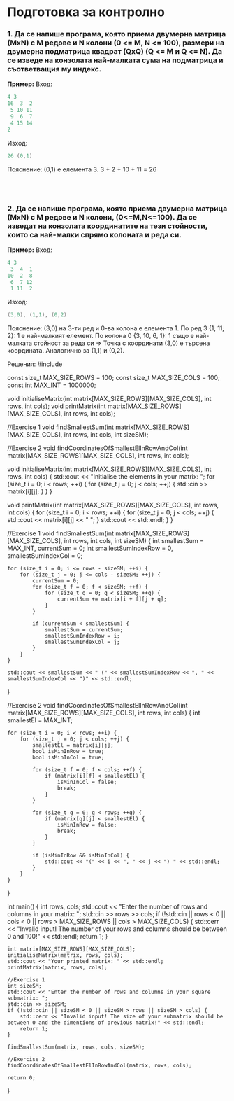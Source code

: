# Подготовка за контролно

### **1.** Да се напише програма, която приема двумерна матрица (MxN) с M редове и N колони (0 <= M, N <= 100), размери на двумерна подматрица квадрат (QxQ) (Q <= M и Q <= N). Да се изведе на конзолата най-малката сума на подматрица и съответващия му индекс.
**Пример:**
Вход:
```c++
4 3
16  3  2 
 5 10 11
 9  6  7
 4 15 14
2 
```
Изход:
```c++
26 (0,1)
```
Пояснение: (0,1) е елемента 3. 3 + 2 + 10 + 11 = 26

<br></br>
### **2.** Да се напише програма, която приема двумерна матрица (MxN) с M редове и N колони, (0<=M,N<=100). Да се изведат на конзолата координатите на тези стойности, които са най-малки спрямо колоната и реда си.
**Пример:**
Вход:
```c++
4 3
 3  4  1
10  2  8
 6  7 12
 1 11  2
```
Изход:
```c++
(3,0), (1,1), (0,2)
```
Пояснение: (3,0) на 3-ти ред и 0-ва колона е елемента 1. По ред 3 {1, 11, 2}: 1 e най-малкият елемент. По колона 0 {3, 10, 6, 1}: 1 също е най-малката стойност за реда си => Точка с координати (3,0) е търсена координата. Аналогично за (1,1)  и (0,2).

Решения:
#include<iostream>

const size_t MAX_SIZE_ROWS = 100;
const size_t MAX_SIZE_COLS = 100;
const int MAX_INT = 1000000;

void initialiseMatrix(int matrix[MAX_SIZE_ROWS][MAX_SIZE_COLS], int rows, int cols);
void printMatrix(int matrix[MAX_SIZE_ROWS][MAX_SIZE_COLS], int rows, int cols);

//Exercise 1
void findSmallestSum(int matrix[MAX_SIZE_ROWS][MAX_SIZE_COLS], int rows, int cols, int sizeSM);

//Exercise 2
void findCoordinatesOfSmallestElInRowAndCol(int matrix[MAX_SIZE_ROWS][MAX_SIZE_COLS], int rows, int cols);

void initialiseMatrix(int matrix[MAX_SIZE_ROWS][MAX_SIZE_COLS], int rows, int cols) {
	std::cout << "Initialise the elements in your matrix: ";
	for (size_t i = 0; i < rows; ++i) {
		for (size_t j = 0; j < cols; ++j) {
			std::cin >> matrix[i][j];
		}
	}
}

void printMatrix(int matrix[MAX_SIZE_ROWS][MAX_SIZE_COLS], int rows, int cols) {
	for (size_t i = 0; i < rows; ++i) {
		for (size_t j = 0; j < cols; ++j) {
			std::cout << matrix[i][j] << " ";
		}
		std::cout << std::endl;
	}
}

//Exercise 1
void findSmallestSum(int matrix[MAX_SIZE_ROWS][MAX_SIZE_COLS], int rows, int cols, int sizeSM) {
	int smallestSum = MAX_INT, currentSum = 0;
	int smallestSumIndexRow = 0, smallestSumIndexCol = 0;

	for (size_t i = 0; i <= rows - sizeSM; ++i) {
		for (size_t j = 0; j <= cols - sizeSM; ++j) {
			currentSum = 0;
			for (size_t f = 0; f < sizeSM; ++f) {
				for (size_t q = 0; q < sizeSM; ++q) {
					currentSum += matrix[i + f][j + q];
				}
			}

			if (currentSum < smallestSum) {
				smallestSum = currentSum;
				smallestSumIndexRow = i;
				smallestSumIndexCol = j;
			}
		}
	}

	std::cout << smallestSum << " (" << smallestSumIndexRow << ", " << smallestSumIndexCol << ")" << std::endl;
}

//Exercise 2
void findCoordinatesOfSmallestElInRowAndCol(int matrix[MAX_SIZE_ROWS][MAX_SIZE_COLS], int rows, int cols) {
	int smallestEl = MAX_INT;

	for (size_t i = 0; i < rows; ++i) {
		for (size_t j = 0; j < cols; ++j) {
			smallestEl = matrix[i][j];
			bool isMinInRow = true;
			bool isMinInCol = true;
			
			for (size_t f = 0; f < cols; ++f) {
				if (matrix[i][f] < smallestEl) {
					isMinInCol = false;
					break;
				}
			}

			for (size_t q = 0; q < rows; ++q) {
				if (matrix[q][j] < smallestEl) {
					isMinInRow = false;
					break;
				}
			}

			if (isMinInRow && isMinInCol) {
				std::cout << "(" << i << ", " << j << ") " << std::endl;
			}
		}
	}
}

int main() {
	int rows, cols;
	std::cout << "Enter the number of rows and columns in your matrix: ";
	std::cin >> rows >> cols;
	if (!std::cin || rows < 0 || cols < 0 || rows > MAX_SIZE_ROWS || cols > MAX_SIZE_COLS) {
		std::cerr << "Invalid input! The number of your rows and columns should be between 0 and 100!" << std::endl;
		return 1;
	}

	int matrix[MAX_SIZE_ROWS][MAX_SIZE_COLS];
	initialiseMatrix(matrix, rows, cols);
	std::cout << "Your printed matrix: " << std::endl;
	printMatrix(matrix, rows, cols);

	//Exercise 1
	int sizeSM;
	std::cout << "Enter the number of rows and columns in your square submatrix: ";
	std::cin >> sizeSM;
	if (!std::cin || sizeSM < 0 || sizeSM > rows || sizeSM > cols) {
		std::cerr << "Invalid input! The size of your submatrix should be between 0 and the dimentions of previous matrix!" << std::endl;
		return 1;
	}

	findSmallestSum(matrix, rows, cols, sizeSM);

	//Exercise 2
	findCoordinatesOfSmallestElInRowAndCol(matrix, rows, cols);

	return 0;
}
